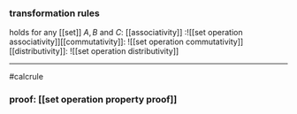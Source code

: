 ### transformation rules
holds for any [[set]] $A, B$ and $C:$ 
[[associativity]] :![[set operation associativity]][[commutativity]]: ![[set operation commutativity]][[distributivity]]: ![[set operation distributivity]]
***
#calcrule 

### proof: [[set operation property proof]] 